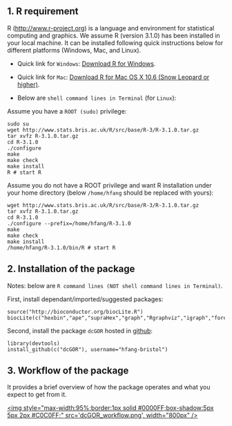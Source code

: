 ## 1. R requirement

R (http://www.r-project.org) is a language and environment for statistical computing and graphics. We assume R (version 3.1.0) has been installed in your local machine. It can be installed following quick instructions below for different platforms (Windows, Mac, and Linux).

* Quick link for `Windows`: [Download R for Windows](http://www.stats.bris.ac.uk/R/bin/windows/base/R-3.1.0-win.exe).
* Quick link for `Mac`: [Download R for Mac OS X 10.6 (Snow Leopard or higher)](http://cran.r-project.org/bin/macosx/R-3.1.0-snowleopard.pkg).

* Below are `shell command lines in Terminal` (for `Linux`):

Assume you have a `ROOT (sudo)` privilege:
    
    sudo su
    wget http://www.stats.bris.ac.uk/R/src/base/R-3/R-3.1.0.tar.gz
    tar xvfz R-3.1.0.tar.gz
    cd R-3.1.0
    ./configure
    make
    make check
    make install
    R # start R

Assume you do not have a ROOT privilege and want R installation under your home directory (below `/home/hfang` should be replaced with yours):

    wget http://www.stats.bris.ac.uk/R/src/base/R-3/R-3.1.0.tar.gz
    tar xvfz R-3.1.0.tar.gz
    cd R-3.1.0
    ./configure --prefix=/home/hfang/R-3.1.0
    make
    make check
    make install
    /home/hfang/R-3.1.0/bin/R # start R

## 2. Installation of the package

Notes: below are `R command lines (NOT shell command lines in Terminal)`.

First, install dependant/imported/suggested packages:

    source("http://bioconductor.org/biocLite.R")
    biocLite(c("hexbin","ape","supraHex","graph","Rgraphviz","igraph","foreach","doMC","devtools"))

Second, install the package `dcGOR` hosted in [github](https://github.com/hfang-bristol/dcGOR):

    library(devtools)
    install_github(c("dcGOR"), username="hfang-bristol")

## 3. Workflow of the package

It provides a brief overview of how the package operates and what you expect to get from it.

<a href="javascript:newWin('dcGOR_workflow.png', 'dcGOR_workflow.png', '1200', '1200')" title="Click to enlarge"><img style="max-width:95%;border:1px solid #0000FF;box-shadow:5px 5px 2px #C0C0FF;" src='dcGOR_workflow.png', width="800px" /></a>
